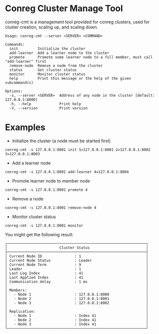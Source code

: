 # Conreg Cluster Manage Tool

conreg-cmt is a management tool provided for conreg clusters, used for cluster creation, scaling up, and scaling down.

```shell
Usage: conreg-cmt --server <SERVER> <COMMAND>

Commands:
  init         Initialize the cluster
  add-learner  Add a learner node to the cluster
  promote      Promote some learner node to a full member, must call "add-learner" first
  remove-node  Remove a node from the cluster
  status       Get cluster status
  monitor      Monitor cluster status
  help         Print this message or the help of the given subcommand(s)

Options:
  -s, --server <SERVER>  Address of any node in the cluster [default: 127.0.0.1:8000]
  -h, --help             Print help
  -V, --version          Print version
```

# Examples

- Initialize the cluster (a node must be started first)

```shell
conreg-cmt -s 127.0.0.1:8001 init 1=127.0.0.1:8001 2=127.0.0.1:8002 3=127.0.0.1:8003
```

- Add a learner node

```shell
conreg-cmt -s 127.0.0.1:8001 add-learner 4=127.0.0.1:8004
```

- Promote learner node to member node

```shell
conreg-cmt -s 127.0.0.1:8001 promote 4
```

- Remove a node

```shell
conreg-cmt -s 127.0.0.1:8001 remove-node 4
```

- Monitor cluster status

```shell
conreg-cmt -s 127.0.0.1:8001 monitor
```

You might get the following result:

```text
┌────────────────────────────────────────────────────────────────┐
│                        Cluster Status                          │
├────────────────────────────────────────────────────────────────┤
│ Current Node ID               : 1                              │
│ Current Node Status           : Leader                         │
│ Current Node Term             : 9                              │
│ Leader                        : 1                              │
│ Last Log Index                : 41                             │
│ Last Applied Index            : 41                             │
│ Communication delay           : 1 ms                           │
│                                                                │
│ Members:                                                       │
│   - Node 1                    : 127.0.0.1:8000                 │
│   - Node 2                    : 127.0.0.1:8001                 │
│   - Node 3                    : 127.0.0.1:8002                 │
│                                                                │
│ Replication:                                                   │
│   - Node 1                    : Index 41                       │
│   - Node 2                    : Index 41                       │
│   - Node 3                    : Index 41                       │
└────────────────────────────────────────────────────────────────┘
```